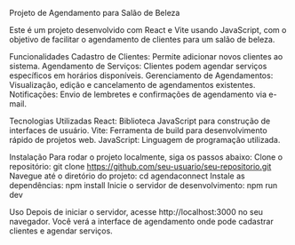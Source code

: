 Projeto de Agendamento para Salão de Beleza

Este é um projeto desenvolvido com React e Vite usando JavaScript, com o objetivo de facilitar o agendamento de clientes para um salão de beleza.

Funcionalidades
Cadastro de Clientes: Permite adicionar novos clientes ao sistema.
Agendamento de Serviços: Clientes podem agendar serviços específicos em horários disponíveis.
Gerenciamento de Agendamentos: Visualização, edição e cancelamento de agendamentos existentes.
Notificações: Envio de lembretes e confirmações de agendamento via e-mail.

Tecnologias Utilizadas
React: Biblioteca JavaScript para construção de interfaces de usuário.
Vite: Ferramenta de build para desenvolvimento rápido de projetos web.
JavaScript: Linguagem de programação utilizada.

Instalação
Para rodar o projeto localmente, siga os passos abaixo:
Clone o repositório: git clone https://github.com/seu-usuario/seu-repositorio.git
Navegue até o diretório do projeto: cd agendaconnect
Instale as dependências: npm install
Inicie o servidor de desenvolvimento: npm run dev

Uso
Depois de iniciar o servidor, acesse http://localhost:3000 no seu navegador. Você verá a interface de agendamento onde pode cadastrar clientes e agendar serviços.
